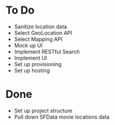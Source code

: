 To Do
=====
* Sanitize location data
* Select GeoLocation API
* Select Mapping API
* Mock up UI
* Implement RESTful Search
* Implement UI
* Set up provisioning
* Set up hosting

Done
====
* Set up project structure
* Pull down SFData movie locations data
